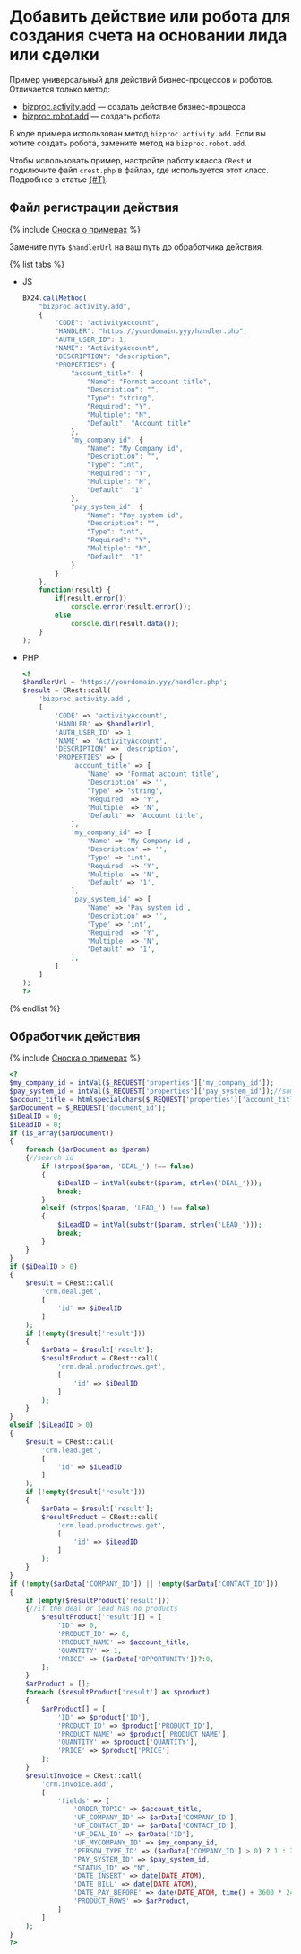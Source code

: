 # Добавить действие или робота для создания счета на основании лида или сделки

Пример универсальный для действий бизнес-процессов и роботов. Отличается только метод:
- [bizproc.activity.add](../../api-reference/bizproc/bizproc-activity/bizproc-activity-add.md) — создать действие бизнес-процесса
- [bizproc.robot.add](../../api-reference/bizproc/bizproc-robot/bizproc-robot-add.md) — создать робота

В коде примера использован метод `bizproc.activity.add`. Если вы хотите создать робота, замените метод на `bizproc.robot.add`.

Чтобы использовать пример, настройте работу класса `CRest` и подключите файл `crest.php` в файлах, где используется этот класс. Подробнее в статье [{#T}](../../how-to-use-examples.md).

## Файл регистрации действия

{% include [Сноска о примерах](../../_includes/examples.md) %}

Замените путь `$handlerUrl` на ваш путь до обработчика действия.

{% list tabs %}

- JS

    ```js
    BX24.callMethod(
        "bizproc.activity.add",
        {
            "CODE": "activityAccount",
            "HANDLER": "https://yourdomain.yyy/handler.php",
            "AUTH_USER_ID": 1,
            "NAME": "ActivityAccount",
            "DESCRIPTION": "description",
            "PROPERTIES": {
                "account_title": {
                    "Name": "Format account title",
                    "Description": "",
                    "Type": "string",
                    "Required": "Y",
                    "Multiple": "N",
                    "Default": "Account title"
                },
                "my_company_id": {
                    "Name": "My Company id",
                    "Description": "",
                    "Type": "int",
                    "Required": "Y",
                    "Multiple": "N",
                    "Default": "1"
                },
                "pay_system_id": {
                    "Name": "Pay system id",
                    "Description": "",
                    "Type": "int",
                    "Required": "Y",
                    "Multiple": "N",
                    "Default": "1"
                }
            }
        },
        function(result) {
            if(result.error())
                console.error(result.error());
            else
                console.dir(result.data());
        }
    );
    ```

- PHP

    ```php
    <?
    $handlerUrl = 'https://yourdomain.yyy/handler.php';
    $result = CRest::call(
        'bizproc.activity.add',
        [
            'CODE' => 'activityAccount',
            'HANDLER' => $handlerUrl,
            'AUTH_USER_ID' => 1,
            'NAME' => 'ActivityAccount',
            'DESCRIPTION' => 'description',
            'PROPERTIES' => [
                'account_title' => [
                    'Name' => 'Format account title',
                    'Description' => '',
                    'Type' => 'string',
                    'Required' => 'Y',
                    'Multiple' => 'N',
                    'Default' => 'Account title',
                ],
                'my_company_id' => [
                    'Name' => 'My Company id',
                    'Description' => '',
                    'Type' => 'int',
                    'Required' => 'Y',
                    'Multiple' => 'N',
                    'Default' => '1',
                ],
                'pay_system_id' => [
                    'Name' => 'Pay system id',
                    'Description' => '',
                    'Type' => 'int',
                    'Required' => 'Y',
                    'Multiple' => 'N',
                    'Default' => '1',
                ],
            ]
        ]
    );
    ?>
    ```

{% endlist %}

## Обработчик действия 

{% include [Сноска о примерах](../../_includes/examples.md) %}

```php
<?
$my_company_id = intVal($_REQUEST['properties']['my_company_id']);
$pay_system_id = intVal($_REQUEST['properties']['pay_system_id']);//some in CRest::call('sale.paysystem.list')
$account_title = htmlspecialchars($_REQUEST['properties']['account_title']);
$arDocument = $_REQUEST['document_id'];
$iDealID = 0;
$iLeadID = 0;
if (is_array($arDocument))
{
    foreach ($arDocument as $param)
    {//search id
        if (strpos($param, 'DEAL_') !== false)
        {
            $iDealID = intVal(substr($param, strlen('DEAL_')));
            break;
        }
        elseif (strpos($param, 'LEAD_') !== false)
        {
            $iLeadID = intVal(substr($param, strlen('LEAD_')));
            break;
        }
    }
}
if ($iDealID > 0)
{
    $result = CRest::call(
        'crm.deal.get',
        [
            'id' => $iDealID
        ]
    );
    if (!empty($result['result']))
    {
        $arData = $result['result'];
        $resultProduct = CRest::call(
            'crm.deal.productrows.get',
            [
                'id' => $iDealID
            ]
        );
    }
}
elseif ($iLeadID > 0)
{
    $result = CRest::call(
        'crm.lead.get',
        [
            'id' => $iLeadID
        ]
    );
    if (!empty($result['result']))
    {
        $arData = $result['result'];
        $resultProduct = CRest::call(
            'crm.lead.productrows.get',
            [
                'id' => $iLeadID
            ]
        );
    }
}
if (!empty($arData['COMPANY_ID']) || !empty($arData['CONTACT_ID']))
{
    if (empty($resultProduct['result']))
    {//if the deal or lead has no products
        $resultProduct['result'][] = [
            'ID' => 0,
            'PRODUCT_ID' => 0,
            'PRODUCT_NAME' => $account_title,
            'QUANTITY' => 1,
            'PRICE' => ($arData['OPPORTUNITY'])?:0,
        ];
    }
    $arProduct = [];
    foreach ($resultProduct['result'] as $product)
    {
        $arProduct[] = [
            'ID' => $product['ID'],
            'PRODUCT_ID' => $product['PRODUCT_ID'],
            'PRODUCT_NAME' => $product['PRODUCT_NAME'],
            'QUANTITY' => $product['QUANTITY'],
            'PRICE' => $product['PRICE']
        ];
    }
    $resultInvoice = CRest::call(
        'crm.invoice.add',
        [
            'fields' => [
                'ORDER_TOPIC' => $account_title,
                'UF_COMPANY_ID' => $arData['COMPANY_ID'],
                'UF_CONTACT_ID' => $arData['CONTACT_ID'],
                'UF_DEAL_ID' => $arData['ID'],
                'UF_MYCOMPANY_ID' => $my_company_id,
                'PERSON_TYPE_ID' => ($arData['COMPANY_ID'] > 0) ? 1 : 2,//1 is company, 2 is contact in CRest::call('crm.persontype.list')
                'PAY_SYSTEM_ID' => $pay_system_id,
                "STATUS_ID" => "N",
                'DATE_INSERT' => date(DATE_ATOM),
                'DATE_BILL' => date(DATE_ATOM),
                'DATE_PAY_BEFORE' => date(DATE_ATOM, time() + 3600 * 24 * 20),//20 day pay
                'PRODUCT_ROWS' => $arProduct,
            ]
        ]
    );
}
?>
```


